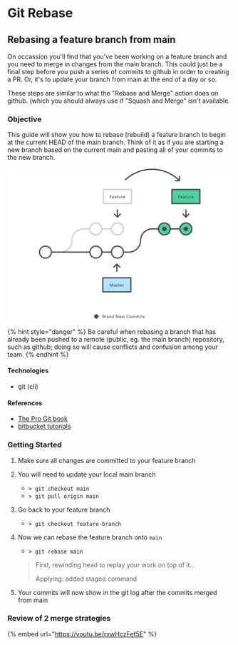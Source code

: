 # Git Rebase

## Rebasing a feature branch from main

On occassion you'll find that you've been working on a feature branch and you need to merge in changes from the main branch. This could just be a final step before you push a series of commits to github in order to creating a PR. Or, it's to update your branch from main at the end of a day or so.

These steps are similar to what the "Rebase and Merge" action does on github. \(which you should always use if "Squash and Merge" isn't available.

### Objective

This guide will show you how to rebase \(rebuild\) a feature branch to begin at the current HEAD of the main branch. Think of it as if you are starting a new branch based on the current main and pasting all of your commits to the new branch.

![](../.gitbook/assets/git-rebase.svg)

{% hint style="danger" %}
Be careful when rebasing a branch that has already been pushed to a remote \(public, eg. the main branch\) repository, such as github; doing so will cause conflicts and confusion among your team. 
{% endhint %}

#### Technologies

* git \(cli\)

#### References

* [The Pro Git book](https://git-scm.com/book/en/v2/Git-Branching-Rebasing)
* [bitbucket tutorials](https://www.atlassian.com/git/tutorials/rewriting-history/git-rebase)

### Getting Started

1. Make sure all changes are committed to your feature branch
2. You will need to update your local main branch
   * `> git checkout main`
   * `> git pull origin main`
3. Go back to your feature branch
   * `> git checkout feature-branch`
4. Now we can rebase the feature branch onto `main`

   * `> git rebase main` 

   > First, rewinding head to replay your work on top of it... 
   >
   > Applying: added staged command

5. Your commits will now show in the git log after the commits merged from main

### Review of 2 merge strategies

{% embed url="https://youtu.be/rxwHczFef5E" %}

